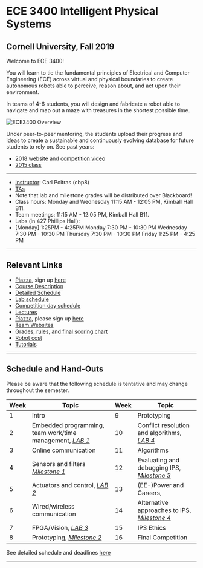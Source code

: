 # ECE 3400 Intelligent Physical Systems

## Cornell University, Fall 2019

Welcome to ECE 3400!

You will learn to tie the fundamental principles of Electrical and Computer Engineering (ECE) across virtual and physical boundaries to create autonomous robots able to perceive, reason about, and act upon their environment. 

In teams of 4-6 students,  you will design and fabricate a robot able to navigate and map out a maze with treasures in the shortest possible time.

![ECE3400 Overview](./images/Overview.png)

Under peer-to-peer mentoring, the students upload their progress and ideas to create a sustainable and continuously evolving database for future students to rely on. See past years: 

* [2018 website](https://cei-lab.github.io/ece3400-2018/) and [competition video](https://www.youtube.com/watch?v=H8rs1d3O4aI&t=33s) 
* [2015 class](https://www.youtube.com/watch?v=WN0maCOflVQ)


***

* [Instructor](./instructors.md): Carl Poitras (cbp8)
* [TAs](./instructors.md)
* Note that lab and milestone grades will be distributed over Blackboard!
* Class hours: Monday and Wednesday 11:15 AM - 12:05 PM, Kimball Hall B11.
* Team meetings: 11:15 AM - 12:05 PM, Kimball Hall B11.
* Labs (in 427 Phillips Hall):
* [Monday] 1:25PM - 4:25PM
Monday 7:30 PM - 10:30 PM
Wednesday 7:30 PM - 10:30 PM
Thursday 7:30 PM - 10:30 PM
Friday 1:25 PM - 4:25 PM 

***

## Relevant Links

* [Piazza](https://piazza.com/cornell/fall2018/ece3400/home?), sign up [here](http://piazza.com/cornell/fall2018/ece3400)
* [Course Description](./courseDescription.md)
* [Detailed Schedule](schedule.md)
* [Lab schedule](https://calendar.google.com/calendar/embed?src=cornell.ece3400%40gmail.com&ctz=America%2FNew_York)
* [Competition day schedule](./CompetitionSchedule.pdf)
* [Lectures](./lectures/lectures.md)
* [Piazza](https://piazza.com/cornell/fall2018/ece3400/home), please sign up [here](https://piazza.com/cornell/fall2018/ece3400)
* [Team Websites](./teams.md)
* [Grades, rules, and final scoring chart](./Grading/Readme.md)
* [Robot cost](./Cost.md)
* [Tutorials](./tutorials/readme.md)

***

## Schedule and Hand-Outs

Please be aware that the following schedule is tentative and may change throughout the semester.

Week | Topic | Week | Topic
-----|-------|------|-------
1 | Intro | 9 | Prototyping   
2 | Embedded programming, team work/time management, [_LAB 1_](./lab1.md) | 10 | Conflict resolution and algorithms, [_LAB 4_](./lab4.md) 
3 | Online communication | 11 | Algorithms 
4 | Sensors and filters [_Milestone 1_](./Grading/Milestone_score.md) | 12 | Evaluating and debugging IPS, [_Milestone 3_](./Grading/Milestone_score.md)
5 | Actuators and control, [_LAB 2_](./lab2.md) | 13 | (EE-)Power and Careers, 
6 | Wired/wireless communication | 14 | Alternative approaches to IPS, [_Milestone 4_](./Grading/Milestone_score.md) 
7 | FPGA/Vision, [_LAB 3_](./lab3.md) | 15 | IPS Ethics 
8 | Prototyping, [_Milestone 2_](./Grading/Milestone_score.md) | 16 | Final Competition

See detailed schedule and deadlines [here](schedule.md)

***
